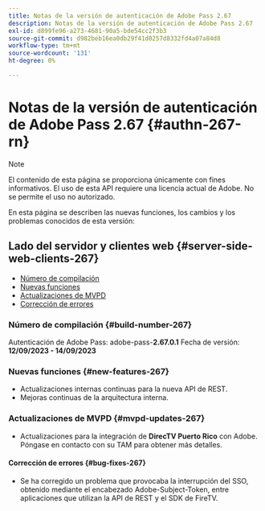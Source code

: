 ```yaml
---
title: Notas de la versión de autenticación de Adobe Pass 2.67
description: Notas de la versión de autenticación de Adobe Pass 2.67
exl-id: d899fe96-a273-4681-90a5-bde54cc2f3b3
source-git-commit: d982beb16ea0db29f41d0257d8332fd4a07a84d8
workflow-type: tm+mt
source-wordcount: '131'
ht-degree: 0%

---
```


# Notas de la versión de autenticación de Adobe Pass 2.67 {#authn-267-rn}

>[!NOTE]
>
>El contenido de esta página se proporciona únicamente con fines informativos. El uso de esta API requiere una licencia actual de Adobe. No se permite el uso no autorizado.

En esta página se describen las nuevas funciones, los cambios y los problemas conocidos de esta versión:

## Lado del servidor y clientes web {#server-side-web-clients-267}

* [Número de compilación](#build-number-267)
* [Nuevas funciones](#new-features-267)
* [Actualizaciones de MVPD](#mvpd-updates-267)
* [Corrección de errores](#bug-fixes-267)

### Número de compilación {#build-number-267}

Autenticación de Adobe Pass: adobe-pass-**2.67.0.1**
Fecha de versión: **12/09/2023 - 14/09/2023**

### Nuevas funciones {#new-features-267}

* Actualizaciones internas continuas para la nueva API de REST.
* Mejoras continuas de la arquitectura interna.

### Actualizaciones de MVPD {#mvpd-updates-267}

* Actualizaciones para la integración de **DirecTV Puerto Rico** con Adobe. Póngase en contacto con su TAM para obtener más detalles.

#### Corrección de errores {#bug-fixes-267}

* Se ha corregido un problema que provocaba la interrupción del SSO, obtenido mediante el encabezado Adobe-Subject-Token, entre aplicaciones que utilizan la API de REST y el SDK de FireTV.
